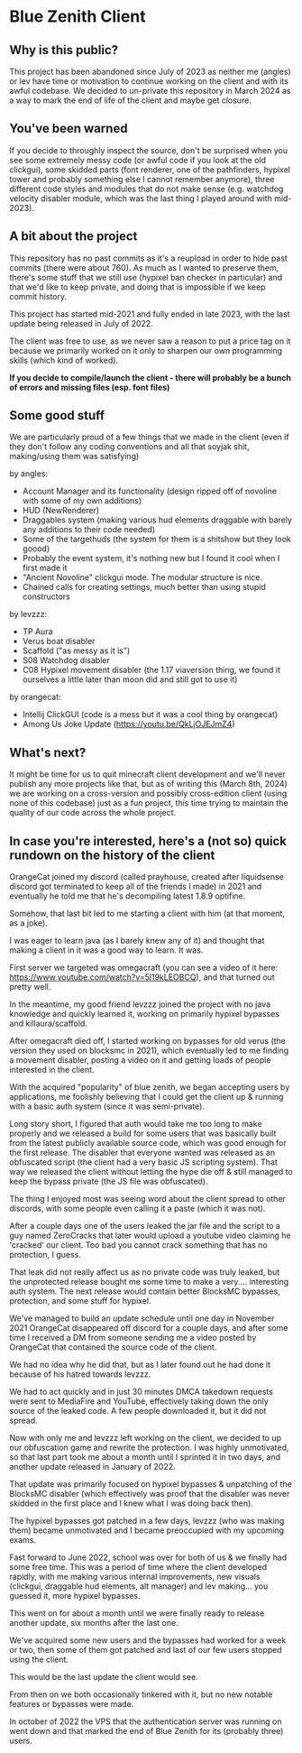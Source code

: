 # Blue Zenith Client

## Why is this public?
This project has been abandoned since July of 2023 as neither me (angles) or lev have time or motivation to continue working on the client and with its awful codebase.
We decided to un-private this repository in March 2024 as a way to mark the end of life of the client and maybe get closure.

## You've been warned
If you decide to throughly inspect the source, don't be surprised when you see some extremely messy code (or awful code if you look at the old clickgui), some skidded parts (font renderer, one of the pathfinders, hypixel tower and probably something else I cannot remember anymore), three different code styles and modules that do not make sense (e.g. watchdog velocity disabler module, which was the last thing I played around with mid-2023).

## A bit about the project
This repository has no past commits as it's a reupload in order to hide past commits (there were about 760). As much as I wanted to preserve them, there's some stuff that we still use (hypixel ban checker in particular) and that we'd like to keep private, and doing that is impossible if we keep commit history.

This project has started mid-2021 and fully ended in late 2023, with the last update being released in July of 2022.

The client was free to use, as we never saw a reason to put a price tag on it because we primarily worked on it only to sharpen our own programming skills (which kind of worked).


**If you decide to compile/launch the client - there will probably be a bunch of errors and missing files (esp. font files)**

## Some good stuff
We are particularly proud of a few things that we made in the client (even if they don't follow any coding conventions and all that soyjak shit, making/using them was satisfying)

by angles:
- Account Manager and its functionality (design ripped off of novoline with some of my own additions)
- HUD (NewRenderer)
- Draggables system (making various hud elements draggable with barely any additions to their code needed)
- Some of the targethuds (the system for them is a shitshow but they look goood)
- Probably the event system, it's nothing new but I found it cool when I first made it
- "Ancient Novoline" clickgui mode. The modular structure is nice.
- Chained calls for creating settings, much better than using stupid constructors


by levzzz:
- TP Aura
- Verus boat disabler
- Scaffold ("as messy as it is")
- S08 Watchdog disabler
- C08 Hypixel movement disabler (the 1.17 viaversion thing, we found it ourselves a little later than moon did and still got to use it)


by orangecat:
- Intellij ClickGUI (code is a mess but it was a cool thing by orangecat)
- Among Us Joke Update (https://youtu.be/QkLjOJEJmZ4)

## What's next?
It might be time for us to quit minecraft client development and we'll never publish any more projects like that, but as of writing this (March 8th, 2024) we are working on a cross-version and possibly cross-edition client (using none of this codebase) just as a fun project, this time trying to maintain the quality of our code across the whole project.

## In case you're interested, here's a (not so) quick rundown on the history of the client
OrangeCat joined my discord (called prayhouse, created after liquidsense discord got terminated to keep all of the friends I made) in 2021 and eventually he told me that he's decompiling latest 1.8.9 optifine.

Somehow, that last bit led to me starting a client with him (at that moment, as a joke).

I was eager to learn java (as I barely knew any of it) and thought that making a client in it was a good way to learn. It was.

First server we targeted was omegacraft (you can see a video of it here: https://www.youtube.com/watch?v=5l19kLEOBCQ), and that turned out pretty well.

In the meantime, my good friend levzzz joined the project with no java knowledge and quickly learned it, working on primarily hypixel bypasses and killaura/scaffold.

After omegacraft died off, I started working on bypasses for old verus (the version they used on blocksmc in 2021), which eventually led to me finding a movement disabler, posting a video on it and getting loads of people interested in the client.

With the acquired "popularity" of blue zenith, we began accepting users by applications, me foolishly believing that I could get the client up & running with a basic auth system (since it was semi-private).

Long story short, I figured that auth would take me too long to make properly and we released a build for some users that was basically built from the latest publicly available source code, which was good enough for the first release. The disabler that everyone wanted was released as an obfuscated script (the client had a very basic JS scripting system). That way we released the client without letting the hype die off & still managed to keep the bypass private (the JS file was obfuscated).

The thing I enjoyed most was seeing word about the client spread to other discords, with some people even calling it a paste (which it was not).

After a couple days one of the users leaked the jar file and the script to a guy named ZeroCracks that later would upload a youtube video claiming he 'cracked' our client. Too bad you cannot crack something that has no protection, I guess.

That leak did not really affect us as no private code was truly leaked, but the unprotected release bought me some time to make a very.... interesting auth system. The next release would contain better BlocksMC bypasses, protection, and some stuff for hypixel.

We've managed to build an update schedule until one day in November 2021 OrangeCat disappeared off discord for a couple days, and after some time I received a DM from someone sending me a video posted by OrangeCat that contained the source code of the client.

We had no idea why he did that, but as I later found out he had done it because of his hatred towards levzzz.

We had to act quickly and in just 30 minutes DMCA takedown requests were sent to MediaFire and YouTube, effectively taking down the only source of the leaked code. A few people downloaded it, but it did not spread.

Now with only me and levzzz left working on the client, we decided to up our obfuscation game and rewrite the protection. I was highly unmotivated, so that last part took me about a month until I sprinted it in two days, and another update released in January of 2022.

That update was primarily focused on hypixel bypasses & unpatching of the BlocksMC disabler (which effectively was proof that the disabler was never skidded in the first place and I knew what I was doing back then).

The hypixel bypasses got patched in a few days, levzzz (who was making them) became unmotivated and I became preoccupied with my upcoming exams.

Fast forward to June 2022, school was over for both of us & we finally had some free time. This was a period of time where the client developed rapidly, with me making various internal improvements, new visuals (clickgui, draggable hud elements, alt manager) and lev making... you guessed it, more hypixel bypasses.

This went on for about a month until we were finally ready to release another update, six months after the last one.

We've acquired some new users and the bypasses had worked for a week or two, then some of them got patched and last of our few users stopped using the client.

This would be the last update the client would see.

From then on we both occasionally tinkered with it, but no new notable features or bypasses were made.

In october of 2022 the VPS that the authentication server was running on went down and that marked the end of Blue Zenith for its (probably three) users.
